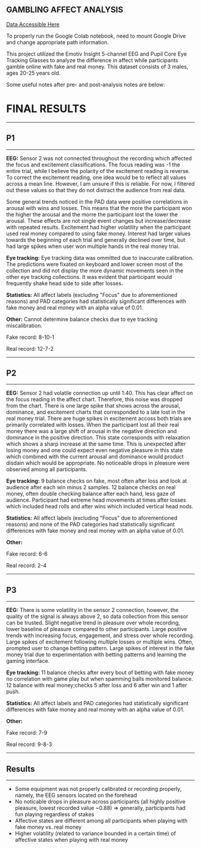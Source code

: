 ## GAMBLING AFFECT ANALYSIS

[Data Accessible Here](https://drive.google.com/drive/folders/1RcegESj-_UpARv1KQdkfohvcj0Cf5p3s?usp=drive_link)

To properly run the Google Colab notebook, need to mount Google Drive and change appropriate path information.

This project utilized the Emotiv Insight 5-channel EEG and Pupil Core Eye Tracking Glasses to 
analyze the difference in affect while participants gamble online with fake and real money. 
This dataset consists of 3 males, ages 20-25 years old.

Some useful notes after pre- and post-analysis notes are below:

# FINAL RESULTS

------
## P1
------

__EEG:__
Sensor 2 was not connected throughout the recording which affected the focus and excitement classifications. The focus reading was -1 the entire trial, while I believe the polarity of the excitement reading is reverse. To correct the excitement reading, one idea would be to reflect all values across a mean line. However, I am unsure if this is reliable. For now, I filtered out these values so that they do not distract the audience from real data.

Some general trends noticed in the PAD data were positive correlations in arousal with wins and losses. This means that the more the participant won the higher the arousal and the morre the participant lost the lower the arousal. These effects are not single event changes but increase/decrease with repeated results. Excitement had higher volatility when the participant used real money compared to using fake money. Interest had larger values towards the beginning of each trial and generally declined over time, but had large spikes when user won multiple hands in the real money trial.

__Eye tracking:__
Eye tracking data was ommitted due to inaccurate calibration. The predictions were fixated on keyboard and lower screen most of the collection and did not display the more dynamic movements seen in the other eye tracking collections. It was evident that participant would frequently shake head side to side after losses.

__Statistics:__
All affect labels (excluding "Focus" due to aforementioned reasons) and PAD categories had statistically significant differences with fake money and real money with an alpha value of 0.01.

__Other:__
Cannot determine balance checks due to eye tracking miscalibration.

Fake record: 8-10-1

Real record: 12-7-2

------
## P2
------

__EEG:__
Sensor 2 had volatile connection up until 1:40. This has clear affect on the focus reading in the affect chart. Therefore, this noise was dropped from the chart. There is one large spike that shows across the arousal, dominance, and excitement charts that corresponded to a late lost in the real money trial. There are huge spikes in excitement accoss both trials are primarily correlated with losses. When the participant lost all their real money there was a large shift of arousal in the negative direction and dominance in the positive direction. This state corresponds with relaxation which shows a sharp increase at the same time. This is unexpected after losing money and one could expect even negative pleasure in this state which combined with the current arousal and dominance would product disdain which would be appropriate. No noticeable drops in pleasure were observed among all participants.

__Eye tracking:__
9 balance checks on fake, most often after loss and look at audience after each win minus 2 samples. 12 balance checks on real money, often double checking balance after each hand, less gaze of audience. Participant had extreme head movements at times after losses which included head rolls and after wins which included vertical head nods.

__Statistics:__
All affect labels (excluding "Focus" due to aforementioned reasons) and none of the PAD categories had statistically significant differences with fake money and real money with an alpha value of 0.01.

__Other:__

Fake record: 6-6

Real record: 2-4

--------
## P3
--------

__EEG:__
There is some volatility in the sensor 2 connection, however, the quality of the signal is always above 2, so data collection from this sensor can be trusted. Slight negative trend in pleasure over whole recording, lower baseline of pleasure compared to other participants. Large positive trends with increasing focus, engagement, and stress over whole recording. Large spikes of excitement following multiple losses or multiple wins. Often, prompted user to change betting pattern. Large spikes of interest in the fake money trial due to experimentation with betting patterns and learning the gaming interface.

__Eye tracking:__
11 balance checks after every bout of betting with fake money no correlation with game play but when spamming balls monitored balance. 12 balance with real money;checks 5 after loss and 6 after win and 1 after push.

__Statistics:__
All affect labels and PAD categories had statistically significant differences with fake money and real money with an alpha value of 0.01.

__Other:__

Fake record: 7-9

Real record: 9-8-3

------
## Results
------

* Some equipment was not properly calibrated or recording properly, namely, the EEG sensors located on the forehead
* No noticable drops in pleasure across participants (all highly positive pleasure, lowest recorded value ~0.88) => generally, participants had fun playing regardless of stakes 
* Affective states are different among all participants when playing with fake money vs. real money 
* Higher volatility (related to variance bounded in a certain time) of affective states when playing with real money
